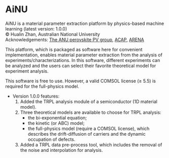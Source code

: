 # AiNU 
AiNU is a material parameter extraction platform by physics-based machine learning (latest version: 1.0.0) <br>
© Hualin Zhan, Australian National University <br>
Acknowledgements: [The ANU perovskite PV group](https://www.perovskitegroup.com.au/), [ACAP](https://www.acap.org.au/), [ARENA](https://arena.gov.au/)

This platform, which is packaged as software here for convenient implementation, enables material parameter extraction from the analysis of experiments/characterizations. In this software, different experiments can be analyzed and the users can select their favorite theoretical model for experiment analysis. 

This software is free to use. However, a valid COMSOL license (≥ 5.5) is required for the full-physics model.

* Version 1.0.0 features:
  1. Added the TRPL analysis module of a semiconductor (1D material model). <br>
  2. Three theoretical models are available to choose for TRPL analysis:
     * the bi-exponential equation;
     * the kinetic (or ABC) model;
     * the full-physics model (require a COMSOL license), which describes the drift-diffusion of carriers and the dynamic occupation of defects. <br>
  4. Added a TRPL data pre-process tool, which includes the removal of the noise and interpolation for analysis.
